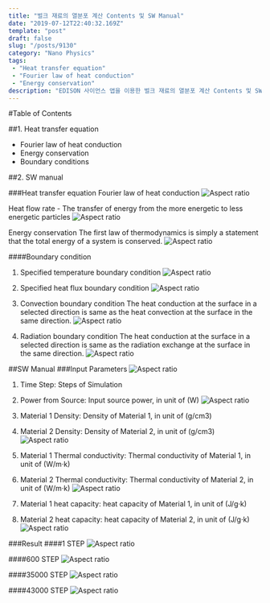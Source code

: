 ```yaml
---
title: "벌크 재료의 열분포 계산 Contents 및 SW Manual"
date: "2019-07-12T22:40:32.169Z"
template: "post"
draft: false
slug: "/posts/9130"
category: "Nano Physics"
tags: 
 - "Heat transfer equation"
 - "Fourier law of heat conduction"
 - "Energy conservation"
description: "EDISON 사이언스 앱을 이용한 벌크 재료의 열분포 계산 Contents 및 SW Manual"
---
```

#Table of Contents

##1. Heat transfer equation
- Fourier law of heat conduction 
- Energy conservation
- Boundary conditions

##2. SW manual


###Heat transfer equation
Fourier law of heat conduction
![Aspect ratio](/media/POST/9130/0.jpg)


Heat flow rate - The transfer of energy from the more energetic to less energetic particles
![Aspect ratio](/media/POST/9130/1.jpg)


Energy conservation
The first law of thermodynamics is simply a statement that the total energy of a system is conserved.
![Aspect ratio](/media/POST/9130/2.jpg)


####Boundary condition
1. Specified temperature boundary condition
![Aspect ratio](/media/POST/9130/3.jpg)


2. Specified heat flux boundary condition
![Aspect ratio](/media/POST/9130/4.jpg)


3. Convection boundary condition
The heat conduction at the surface in a selected direction is same as the heat convection at the surface in the same direction.
![Aspect ratio](/media/POST/9130/5.jpg)


4. Radiation boundary condition
The heat conduction at the surface in a selected direction is same as the radiation exchange at the surface in the same direction.
![Aspect ratio](/media/POST/9130/6.jpg)



##SW Manual
###Input Parameters
![Aspect ratio](/media/POST/9130/7.jpg)

1. Time Step: Steps of Simulation
2. Power from Source: Input source power, in unit of (W)
![Aspect ratio](/media/POST/9130/8.jpg)

3. Material 1 Density: Density of Material 1, in unit of (g/cm3) 
4. Material 2 Density: Density of Material 2, in unit of (g/cm3)
![Aspect ratio](/media/POST/9130/9.jpg)


3. Material 1 Thermal conductivity: Thermal conductivity of Material 1, in unit of (W/m·k) 
4. Material 2 Thermal conductivity: Thermal conductivity of Material 2, in unit of (W/m·k)
![Aspect ratio](/media/POST/9130/10.jpg)


6. Material 1 heat capacity: heat capacity of Material 1, in unit of (J/g·k) 
7. Material 2 heat capacity: heat capacity of Material 2, in unit of (J/g·k)
![Aspect ratio](/media/POST/9130/11.jpg)


###Result
####1 STEP
![Aspect ratio](/media/POST/9130/12.jpg)

####600 STEP
![Aspect ratio](/media/POST/9130/13.jpg)

####35000 STEP
![Aspect ratio](/media/POST/9130/14.jpg)

####43000 STEP
![Aspect ratio](/media/POST/9130/15.jpg)
